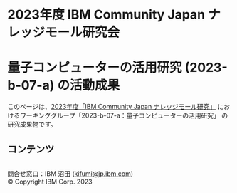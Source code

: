 # 2023年度 IBM Community Japan ナレッジモール研究会 
# 量子コンピューターの活用研究 (2023-b-07-a) の活動成果

このページは、[2023年度「IBM Community Japan ナレッジモール研究」](https://www.ibm.com/community/japan/jp-ja/knowledge-mall-research-application.html) におけるワーキンググループ「2023-b-07-a：量子コンピューターの活用研究」 の研究成果物です。

## コンテンツ
```{tableofcontents}
```
問合せ窓口：IBM 沼田 (kifumi@jp.ibm.com)<br>
© Copyright IBM Corp. 2023
